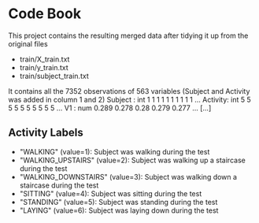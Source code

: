 # Code Book

This project contains the resulting merged data after tidying it up from the original files

* train/X_train.txt
* train/y_train.txt
* train/subject_train.txt

It contains all the 7352 observations of 563 variables (Subject and Activity was added in column 1 and 2)
 Subject : int  1 1 1 1 1 1 1 1 1 1 ...
 Activity: int  5 5 5 5 5 5 5 5 5 5 ...
 V1      : num  0.289 0.278 0.28 0.279 0.277 ...
 [...]


## Activity Labels

* "WALKING" (value=1): Subject was walking during the test
* "WALKING_UPSTAIRS" (value=2): Subject was walking up a staircase during the test
* "WALKING_DOWNSTAIRS" (value=3): Subject was walking down a staircase during the test
* "SITTING" (value=4): Subject was sitting during the test
* "STANDING" (value=5): Subject was standing during the test
* "LAYING" (value=6): Subject was laying down during the test
